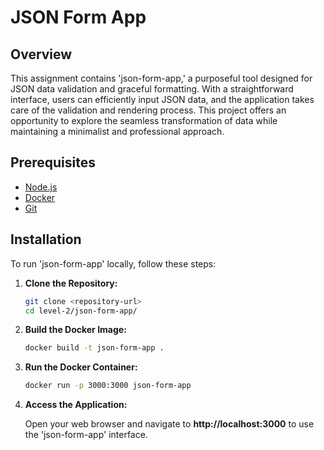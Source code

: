 # JSON Form App

## Overview

This assignment contains 'json-form-app,' a purposeful tool designed for JSON data validation and graceful formatting. With a straightforward interface, users can efficiently input JSON data, and the application takes care of the validation and rendering process. This project offers an opportunity to explore the seamless transformation of data while maintaining a minimalist and professional approach.

## Prerequisites

- [Node.js](https://nodejs.org/)
- [Docker](https://www.docker.com/)
- [Git](https://git-scm.com/)

## Installation

To run 'json-form-app' locally, follow these steps:

1. **Clone the Repository:**

   ```bash
   git clone <repository-url>
   cd level-2/json-form-app/
   ```

2. **Build the Docker Image:**

    ```bash
    docker build -t json-form-app .
    ```

3. **Run the Docker Container:**

    ```bash
    docker run -p 3000:3000 json-form-app
    ```

4. **Access the Application:**

    Open your web browser and navigate to **http://localhost:3000** to use the 'json-form-app' interface.
